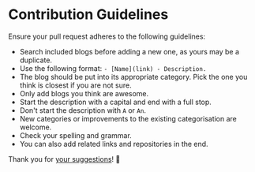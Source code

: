# Contribution Guidelines
Ensure your pull request adheres to the following guidelines:
- Search included blogs before adding a new one, as yours may be a duplicate.
- Use the following format: `- [Name](link) - Description.`
- The blog should be put into its appropriate category. Pick the one you think is closest if you are not sure.
- Only add blogs you think are awesome.
- Start the description with a capital and end with a full stop.
- Don't start the description with `A` or `An`.
- New categories or improvements to the existing categorisation are welcome.
- Check your spelling and grammar.
- You can also add related links and repositories in the end.

Thank you for [your suggestions](../../edit/master/readme.md)! 💜